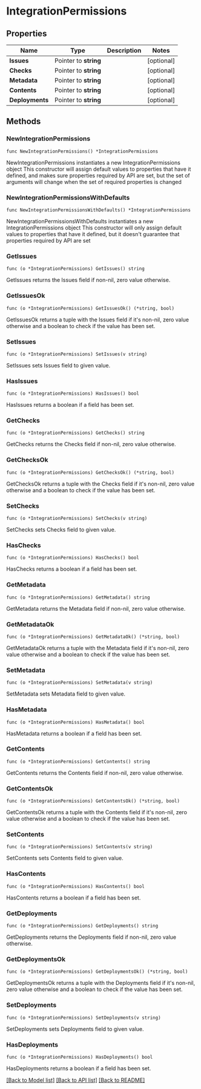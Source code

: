 # IntegrationPermissions

## Properties

Name | Type | Description | Notes
------------ | ------------- | ------------- | -------------
**Issues** | Pointer to **string** |  | [optional] 
**Checks** | Pointer to **string** |  | [optional] 
**Metadata** | Pointer to **string** |  | [optional] 
**Contents** | Pointer to **string** |  | [optional] 
**Deployments** | Pointer to **string** |  | [optional] 

## Methods

### NewIntegrationPermissions

`func NewIntegrationPermissions() *IntegrationPermissions`

NewIntegrationPermissions instantiates a new IntegrationPermissions object
This constructor will assign default values to properties that have it defined,
and makes sure properties required by API are set, but the set of arguments
will change when the set of required properties is changed

### NewIntegrationPermissionsWithDefaults

`func NewIntegrationPermissionsWithDefaults() *IntegrationPermissions`

NewIntegrationPermissionsWithDefaults instantiates a new IntegrationPermissions object
This constructor will only assign default values to properties that have it defined,
but it doesn't guarantee that properties required by API are set

### GetIssues

`func (o *IntegrationPermissions) GetIssues() string`

GetIssues returns the Issues field if non-nil, zero value otherwise.

### GetIssuesOk

`func (o *IntegrationPermissions) GetIssuesOk() (*string, bool)`

GetIssuesOk returns a tuple with the Issues field if it's non-nil, zero value otherwise
and a boolean to check if the value has been set.

### SetIssues

`func (o *IntegrationPermissions) SetIssues(v string)`

SetIssues sets Issues field to given value.

### HasIssues

`func (o *IntegrationPermissions) HasIssues() bool`

HasIssues returns a boolean if a field has been set.

### GetChecks

`func (o *IntegrationPermissions) GetChecks() string`

GetChecks returns the Checks field if non-nil, zero value otherwise.

### GetChecksOk

`func (o *IntegrationPermissions) GetChecksOk() (*string, bool)`

GetChecksOk returns a tuple with the Checks field if it's non-nil, zero value otherwise
and a boolean to check if the value has been set.

### SetChecks

`func (o *IntegrationPermissions) SetChecks(v string)`

SetChecks sets Checks field to given value.

### HasChecks

`func (o *IntegrationPermissions) HasChecks() bool`

HasChecks returns a boolean if a field has been set.

### GetMetadata

`func (o *IntegrationPermissions) GetMetadata() string`

GetMetadata returns the Metadata field if non-nil, zero value otherwise.

### GetMetadataOk

`func (o *IntegrationPermissions) GetMetadataOk() (*string, bool)`

GetMetadataOk returns a tuple with the Metadata field if it's non-nil, zero value otherwise
and a boolean to check if the value has been set.

### SetMetadata

`func (o *IntegrationPermissions) SetMetadata(v string)`

SetMetadata sets Metadata field to given value.

### HasMetadata

`func (o *IntegrationPermissions) HasMetadata() bool`

HasMetadata returns a boolean if a field has been set.

### GetContents

`func (o *IntegrationPermissions) GetContents() string`

GetContents returns the Contents field if non-nil, zero value otherwise.

### GetContentsOk

`func (o *IntegrationPermissions) GetContentsOk() (*string, bool)`

GetContentsOk returns a tuple with the Contents field if it's non-nil, zero value otherwise
and a boolean to check if the value has been set.

### SetContents

`func (o *IntegrationPermissions) SetContents(v string)`

SetContents sets Contents field to given value.

### HasContents

`func (o *IntegrationPermissions) HasContents() bool`

HasContents returns a boolean if a field has been set.

### GetDeployments

`func (o *IntegrationPermissions) GetDeployments() string`

GetDeployments returns the Deployments field if non-nil, zero value otherwise.

### GetDeploymentsOk

`func (o *IntegrationPermissions) GetDeploymentsOk() (*string, bool)`

GetDeploymentsOk returns a tuple with the Deployments field if it's non-nil, zero value otherwise
and a boolean to check if the value has been set.

### SetDeployments

`func (o *IntegrationPermissions) SetDeployments(v string)`

SetDeployments sets Deployments field to given value.

### HasDeployments

`func (o *IntegrationPermissions) HasDeployments() bool`

HasDeployments returns a boolean if a field has been set.


[[Back to Model list]](../README.md#documentation-for-models) [[Back to API list]](../README.md#documentation-for-api-endpoints) [[Back to README]](../README.md)


